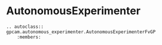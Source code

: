 # AutonomousExperimenter
```{eval-rst}
.. autoclass:: gpcam.autonomous_experimenter.AutonomousExperimenterFvGP
    :members:
```
